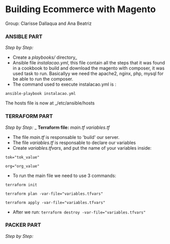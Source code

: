 # Building Ecommerce with Magento 
Group: Clarisse Dallaqua and Ana Beatriz

### **ANSIBLE PART**

*Step by Step:*
- Create a *playbooks/* directory_
- Ansible file *instalacao.yml*, this file contain all the steps that it was found in a cookbook to build and download the magento with composer, it was used task to run. Basicallyy we need the apache2, nginx, php, mysql for be able to run the composer.
- The command used to execute instalacao.yml is : 
```
ansible-playbook instalacao.yml
```
The hosts file is now at _/etc/ansible/hosts 

### **TERRAFORM PART**

*Step by Step:* _
**Terraform file:**  _main.tf_ _variables.tf_
- The file *main.tf* is responsable to 'build' our server.
- The file *variables.tf* is responsable to declare our variables
- Create _variables.tfvars_, and put the name of your variables inside:
```
tok="tok_value"

org="org_value"
```
- To run the main file we need to use 3 commands:

```terraform init``` 

 ```terraform plan -var-file="variables.tfvars"```

 ```terraform apply -var-file="variables.tfvars"```

- After we run:
 ```terraform destroy -var-file="variables.tfvars"```

### **PACKER PART**
*Step by Step:*
